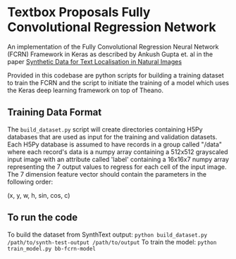 # Textbox Proposals Fully Convolutional Regression Network

An implementation of the Fully Convolutional Regression Neural Network (FCRN) Framework in Keras as described by Ankush Gupta et. al in the paper [Synthetic Data for Text Localisation in Natural Images](https://arxiv.org/abs/1604.06646)


Provided in this codebase are python scripts for building a training dataset to train the FCRN and the script to initiate the training of a model which uses the Keras deep learning framework on top of Theano. 


## Training Data Format ##

The `build_dataset.py` script will create directories containing H5Py databases that are used as input for the training and validation datasets. Each H5Py database is assumed to have records in a group called "/data" where each record's data is a numpy array containing a 512x512 grayscaled input image with an attribute called 'label' containing a 16x16x7 numpy array representing the 7 output values to regress for each cell of the input image. The 7 dimension feature vector should contain the parameters in the following order:

  (x, y, w, h, sin, cos, c)


## To run the code ##

To build the dataset from SynthText output: `python build_dataset.py /path/to/synth-test-output /path/to/output`
To train the model: `python train_model.py bb-fcrn-model`
